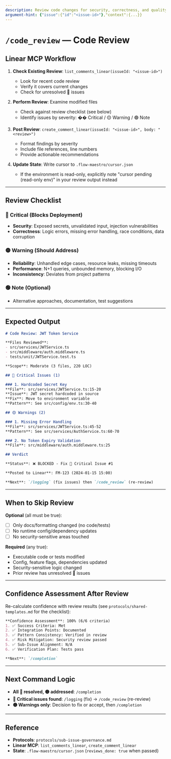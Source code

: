 ```yaml
---
description: Review code changes for security, correctness, and quality
argument-hint: {"issue":{"id":"<issue-id>"},"context":{...}}
---
```


# `/code_review` — Code Review

## Linear MCP Workflow

1. **Check Existing Review**: `list_comments_linear(issueId: "<issue-id>")`
   - Look for recent code review
   - Verify it covers current changes
   - Check for unresolved 🔴 issues

2. **Perform Review**: Examine modified files
   - Check against review checklist (see below)
   - Identify issues by severity: �� Critical / 🟡 Warning / 🟢 Note

3. **Post Review**: `create_comment_linear(issueId: "<issue-id>", body: "<review>")`
   - Format findings by severity
   - Include file references, line numbers
   - Provide actionable recommendations

4. **Update State**: Write cursor to `.flow-maestro/cursor.json`
   - If the environment is read-only, explicitly note "cursor pending (read-only env)" in your review output instead

---

## Review Checklist

### 🔴 Critical (Blocks Deployment)
- **Security**: Exposed secrets, unvalidated input, injection vulnerabilities
- **Correctness**: Logic errors, missing error handling, race conditions, data corruption

### 🟡 Warning (Should Address)
- **Reliability**: Unhandled edge cases, resource leaks, missing timeouts
- **Performance**: N+1 queries, unbounded memory, blocking I/O
- **Inconsistency**: Deviates from project patterns

### 🟢 Note (Optional)
- Alternative approaches, documentation, test suggestions

---

## Expected Output

```markdown
# Code Review: JWT Token Service

**Files Reviewed**: 
- src/services/JWTService.ts
- src/middleware/auth.middleware.ts
- tests/unit/JWTService.test.ts

**Scope**: Moderate (3 files, 220 LOC)

## 🔴 Critical Issues (1)

### 1. Hardcoded Secret Key
**File**: src/services/JWTService.ts:15-20
**Issue**: JWT secret hardcoded in source
**Fix**: Move to environment variable
**Pattern**: See src/config/env.ts:30-40

## 🟡 Warnings (2)

### 1. Missing Error Handling
**File**: src/services/JWTService.ts:45-52
**Pattern**: See src/services/AuthService.ts:60-70

### 2. No Token Expiry Validation
**File**: src/middleware/auth.middleware.ts:25

## Verdict

**Status**: ❌ BLOCKED - Fix 🔴 Critical Issue #1

**Posted to Linear**: FM-123 (2024-01-15 15:00)

**Next**: `/logging` (fix issues) then `/code_review` (re-review)
```

---

## When to Skip Review

**Optional** (all must be true):
- [ ] Only docs/formatting changed (no code/tests)
- [ ] No runtime config/dependency updates
- [ ] No security-sensitive areas touched

**Required** (any true):
- Executable code or tests modified
- Config, feature flags, dependencies updated
- Security-sensitive logic changed
- Prior review has unresolved 🔴 issues

---

## Confidence Assessment After Review

Re-calculate confidence with review results (see `protocols/shared-templates.md` for the checklist):

```markdown
**Confidence Assessment**: 100% (6/6 criteria)
1. ✅ Success Criteria: Met
2. ✅ Integration Points: Documented
3. ✅ Pattern Consistency: Verified in review
4. ✅ Risk Mitigation: Security review passed
5. ✅ Sub-Issue Alignment: N/A
6. ✅ Verification Plan: Tests pass

**Next**: `/completion`
```

---

## Next Command Logic

- **All 🔴 resolved, 🟡 addressed**: `/completion`
- **🔴 Critical issues found**: `/logging` (fix) → `/code_review` (re-review)
- **🟡 Warnings only**: Decision to fix or accept, then `/completion`

---

## Reference

- **Protocols**: `protocols/sub-issue-governance.md`
- **Linear MCP**: `list_comments_linear`, `create_comment_linear`
- **State**: `.flow-maestro/cursor.json` (`reviews_done: true` when passed)
